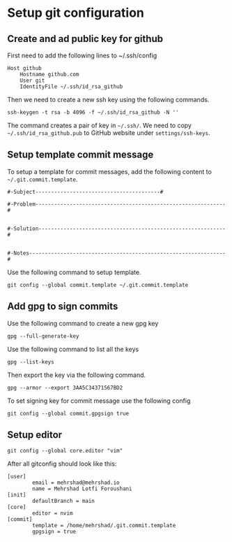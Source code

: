 # Setup git configuration

## Create and ad public key for github
First need to add the following lines to ~/.ssh/config
```
Host github
	Hostname github.com
	User git
	IdentityFile ~/.ssh/id_rsa_github
```

Then we need to create a new ssh key using the following commands.
```
ssh-keygen -t rsa -b 4096 -f ~/.ssh/id_rsa_github -N ''
```
The command creates a pair of key in `~/.ssh/`. 
We need to copy `~/.ssh/id_rsa_github.pub` to GitHub website under
`settings/ssh-keys`.

## Setup template commit message
To setup a template for commit messages, add the following content 
to `~/.git.commit.template`. 
```
#-Subject----------------------------------------#

#-Problem-------------------------------------------------------------#


#-Solution------------------------------------------------------------#


#-Notes---------------------------------------------------------------#

```

Use the following command to setup template.
```
git config --global commit.template ~/.git.commit.template
```


## Add gpg to sign commits
Use the following command to create a new gpg key
```
gpg --full-generate-key
```

Use the following command to list all the keys
```
gpg --list-keys
```

Then export the key via the following command.
```
gpg --armor --export 3AA5C34371567BD2
```

To set signing key for commit message use the following config
```
git config --global commit.gpgsign true
```


## Setup editor 
```
git config --global core.editor "vim"
```

After all gitconfig should look like this:
```
[user]
        email = mehrshad@mehrshad.io
        name = Mehrshad Lotfi Foroushani
[init]
        defaultBranch = main
[core]
        editor = nvim
[commit]
        template = /home/mehrshad/.git.commit.template
        gpgsign = true
```
